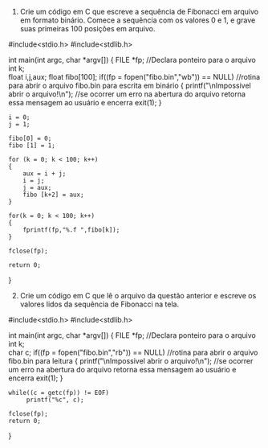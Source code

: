 1. Crie um código em C que escreve a sequência de Fibonacci em arquivo em formato binário. Comece a sequência com os valores 0 e 1, e grave suas primeiras 100 posições em arquivo.

#include<stdio.h>
#include<stdlib.h>

int main(int argc, char *argv[])
{
	FILE *fp;                                           //Declara ponteiro para o arquivo
	int k;	
	float i,j,aux;
	float fibo[100];
	if((fp = fopen("fibo.bin","wb")) == NULL)	    //rotina para abrir o arquivo fibo.bin para escrita em binário
	{
		printf("\nImpossivel abrir o arquivo!\n"); //se ocorrer um erro na abertura do arquivo retorna essa mensagem ao usuário e encerra
		exit(1);
	}
	
	i = 0;
	j = 1;
	
	fibo[0] = 0;
	fibo [1] = 1;
	
	for (k = 0; k < 100; k++)
	{
		aux = i + j;
		i = j;
		j = aux;
		fibo [k+2] = aux;
	}

	for(k = 0; k < 100; k++)
	{
		fprintf(fp,"%.f ",fibo[k]);
	}

	fclose(fp);
	
	return 0;

}


2. Crie um código em C que lê o arquivo da questão anterior e escreve os valores lidos da sequência de Fibonacci na tela.

#include<stdio.h>
#include<stdlib.h>

int main(int argc, char *argv[])
{
	FILE *fp;                                           //Declara ponteiro para o arquivo
	int k;	
	char c;
	if((fp = fopen("fibo.bin","rb")) == NULL)	    //rotina para abrir o arquivo fibo.bin para leitura
	{
		printf("\nImpossivel abrir o arquivo!\n"); //se ocorrer um erro na abertura do arquivo retorna essa mensagem ao usuário e encerra
		exit(1);
	}

	while((c = getc(fp)) != EOF)
		 printf("%c", c);
	
	fclose(fp);
	return 0;


}
